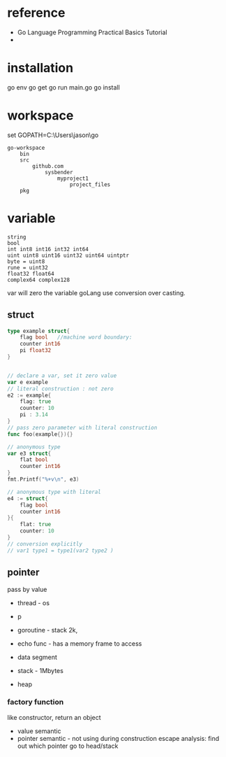 
# reference
 

*   Go Language Programming Practical Basics Tutorial 
* 

# installation

go env
go get
go run main.go
go install

# workspace


set GOPATH=C:\Users\jason\go

```
go-workspace
	bin
	src
		github.com
			sysbender
				myproject1
					project_files
	pkg
```

# variable

```
string
bool
int int8 int16 int32 int64
uint uint8 uint16 uint32 uint64 uintptr
byte = uint8
rune = uint32
float32 float64
complex64 complex128
```
var will zero the variable
goLang use conversion over casting.
## struct
```go
type example struct{
	flag bool   //machine word boundary:
	counter int16
	pi float32
}


// declare a var, set it zero value
var e example
// literal construction : not zero
e2 := example{
	flag: true
	counter: 10
	pi : 3.14
}
// pass zero parameter with literal construction
func foo(example{}){}

// anonymous type
var e3 struct{
	flat bool
	counter int16
}
fmt.Printf("%+v\n", e3)

// anonymous type with literal 
e4 := struct{
	flag bool
	counter int16
}{
	flat: true
	counter: 10
}
// conversion explicitly
// var1 type1 = type1(var2 type2 )

```

## pointer
pass by value
* thread - os
* p
* goroutine - stack 2k, 
* echo func - has a memory frame to access


* data segment
* stack - 1Mbytes
* heap

### factory function
like constructor, return an object
* value semantic
* pointer semantic - not using during construction
escape analysis: find out which pointer go to head/stack



<!--stackedit_data:
eyJoaXN0b3J5IjpbLTMzMDI0ODg2MCwtMTkxNjYxNDc3NSwxNj
Q5NDU3NTQyLC0zOTYwODkxMzAsLTExMTE0MjMzNTEsLTM3NjMw
MTQ1MCwtNTgwODM4MzYxLDk0MDQ1OTY0NSwxMTcwMjg1MTIsLT
g2NzI3MzU2OSwxMjI4MzgzOTAxLDEzNzg5NzM5OTIsLTQ5MTc0
NzQzNSwxMTQzNjM2NDE3LC04NjIwNDgxMzEsMTc4ODYzNTgyMi
wtMTUxNjQ3NDMzNCw3MzczNDg5MDcsLTg5MzI5ODg5Miw4Mjgz
ODAxMjRdfQ==
-->